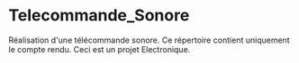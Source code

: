 # Telecommande_Sonore
Réalisation d'une télécommande sonore. Ce répertoire contient uniquement le compte rendu. Ceci est un projet Electronique. 

